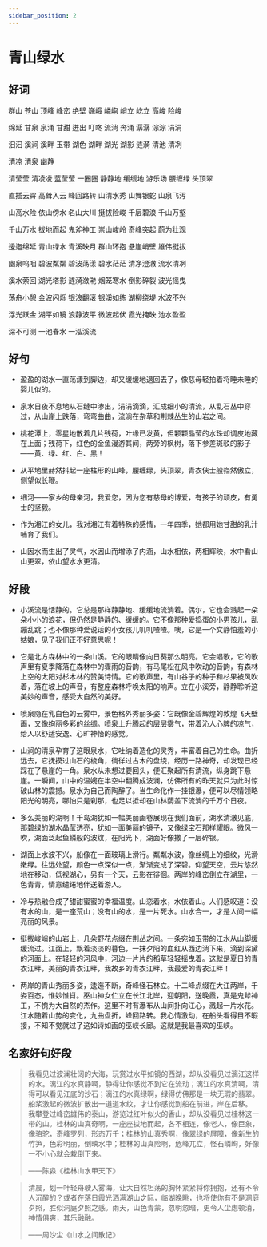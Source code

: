 ```yaml
---
sidebar_position: 2
---
```


# 青山绿水

## 好词

群山 苍山 顶峰 峰峦 绝壁 巍峨 嶙峋 峭立 屹立 高峻 险峻

绵延 甘泉 泉涌 甘甜 迸出 叮咚 流淌 奔涌 潺潺 淙淙 涓涓

汩汩 溪涧 溪畔 玉带 湖色 湖畔 湖光 湖影 涟漪 清池 清冽

清凉 清泉 幽静

清莹莹 清凌凌 蓝莹莹 一圈圈 静静地 缓缓地 游乐场 腰缠绿 头顶翠

直插云霄 高耸入云 峰回路转 山清水秀 山舞银蛇 山泉飞泻

山高水险 依山傍水 名山大川 挺拔险峻 千层碧浪 千山万壑

千山万水 拔地而起 鬼斧神工 崇山峻岭 奇峰突起 蔚为壮观

逶迤绵延 青山绿水 青溪映月 群山环抱 悬崖峭壁 雄伟挺拔

幽泉呜咽 碧波粼粼 碧波荡漾 碧水茫茫 清净澄澈 流水清冽

溪水萦回 湖光塔影 涟漪潋滟 烟笼寒水 倒影碎裂 波光摇曳

荡舟小憩 金波闪烁 银浪翻滚 银溪如练 湖柳绕堤 水波不兴

浮光跃金 湖平如镜 浪静波平 微波起伏 霞光掩映 池水盈盈

深不可测 一池春水 一泓溪流

## 好句

- 盈盈的湖水一直荡漾到脚边，却又缓缓地退回去了，像慈母轻拍着将睡未睡的婴儿似的。
- 泉水日夜不息地从石缝中渗出，涓涓滴滴，汇成细小的清流，从乱石丛中穿过，从山崖上跌落，弯弯曲曲，流淌在杂草和荆棘丛生的山岩之间。

- 桃花潭上，零星地散着几片残荷，叶缘已发黄，但颗颗晶莹的水珠却调皮地藏在上面；残荷下，红色的金鱼漫游其间，两旁的枫树，落下参差斑驳的影子——黄、绿、红、白、黑！

- 从平地里赫然抖起一座柱形的山峰，腰缠绿，头顶翠，青衣侠士般岿然傲立，侧望似长鞭。

- 细河——家乡的母亲河，我爱您，因为您有慈母的博爱，有孩子的顽皮，有勇士的坚毅。

- 作为湘江的女儿，我对湘江有着特殊的感情，一年四季，她都用她甘甜的乳汁哺育了我们。

- 山因水而生出了灵气，水因山而增添了内涵，山水相依，两相辉映，水中看山山更翠，依山望水水更清。

## 好段

- 小溪流是恬静的。它总是那样静静地、缓缓地流淌着。偶尔，它也会溅起一朵朵小小的浪花，但仍然是静静的、缓缓的。它不像那种爱捣蛋的小男孩儿，乱蹦乱跳；也不像那种爱说话的小女孩儿叽叽喳喳。噢，它是一个文静怕羞的小姑娘，见了我们正不好意思呢！

- 它是北方森林中的一条山溪。它的眼睛像向日葵那么明亮。它会唱歌，它的歌声里有夏季降落在森林中的骤雨的音韵，有马尾松在风中吹动的音韵，有森林上空的太阳对杉木林的赞美诗情。它的歌声里，有山谷子的种子和杉果被风吹着，落在坡上的声音，有整座森林呼唤太阳的响声。立在小溪旁，静静聆听这美妙的声音，感受大自然的美好。

- 喷泉隐在乳白色的云雾中，景色格外秀丽多姿：它既像金碧辉煌的敦煌飞天壁画，又像绚丽多彩的丝绸。喷泉上升腾起的层层雾气，带着沁人心脾的凉气，给人以舒适安逸、心旷神怡的感觉。

- 山涧的清泉孕育了这眼泉水，它吐纳着造化的灵秀，丰富着自己的生命。曲折远去，它抚摸过山石的棱角，徜徉过古木的盘绕，经历一路神奇，却发现已经踩在了悬崖的一角。泉水从未想过要回头，便汇聚起所有清流，纵身跳下悬崖。一瞬间，山中的温婉在半空中翻腾成波澜，仿佛所有的昨天就只为此时惊破山林的震撼。泉水为自己而陶醉了。当生命化作一挂银瀑，便可以尽情领略阳光的明亮，哪怕只是刹那，也足以抵却在山林荫盖下流淌的千万个日夜。

- 多么美丽的湖啊！千岛湖犹如一幅美丽画卷展现在我们面前，湖水清澈见底，那碧绿的湖水晶莹透亮，犹如一面美丽的镜子，又像绿宝石那样耀眼。微风一吹，湖面泛起鱼鳞般的波纹，在阳光下，湖面好像撒了一层碎银。

- 湖面上水波不兴，船像在一面玻璃上滑行。粼粼水波，像丝绸上的细纹，光滑嫩绿。往远处望，颜色一点深似一点，渐渐变成了深碧。仰望天空，云片悠然地在移动，低视湖心，另有一个天，云影在徘徊。两岸的峰峦倒立在湖里，一色青青，情意缱绻地伴送着游人。

- 冷与热融合成了甜甜蜜蜜的幸福温度。山恋着水，水依着山。人们感叹道：没有水的山，是一座荒山；没有山的水，是一片死水。山水合一，才是人间一幅亮丽的风景。

- 挺拔峻峭的山岩上，几朵野花点缀在荆丛之间。一条宛如玉带的江水从山脚缓缓流过。江面上，飘着淡淡的暮色，一抹夕阳的血红从西边淌下来，滴到深黛的河面上。在轻轻的河风中，河边一片片的稻草轻轻摇曳着。这就是夏日的青衣江畔，美丽的青衣江畔，我故乡的青衣江畔，我最爱的青衣江畔！

- 两岸的青山秀丽多姿，逶迤不断，奇峰怪石林立。十二峰点缀在大江两岸，千姿百态，惟妙惟肖。巫山神女伫立在长江北岸，迎朝阳，送晚霞，真是鬼斧神工，不愧为大自然的杰作。这里不时有瀑布从山间扑向江心，溅起一片水花。江水随着山势的变化，九曲盘折，峰回路转。我心情激动，在船头看得目不暇接，不知不觉就过了这如诗如画的巫峡长廊。这就是我最喜欢的巫峡。

## 名家好句好段

> 我看见过波澜壮阔的大海，玩赏过水平如镜的西湖，却从没看见过漓江这样的水。漓江的水真静啊，静得让你感觉不到它在流动；漓江的水真清啊，清得可以看见江底的沙石；漓江的水真绿啊，绿得仿佛那是一块无瑕的翡翠。船桨激起的微波扩散出一道道水纹，才让你感觉到船在前进，岸在后移。
> 我攀登过峰峦雄伟的泰山，游览过红叶似火的香山，却从没看见过桂林这一带的山。桂林的山真奇啊，一座座拔地而起，各不相连，像老人，像巨象，像骆驼，奇峰罗列，形态万千；桂林的山真秀啊，像翠绿的屏障，像新生的竹笋，色彩明丽，倒映水中；桂林的山真险啊，危峰兀立，怪石嶙峋，好像一不小心就会栽倒下来。
>
> ——陈淼《桂林山水甲天下》

> 清晨，划一叶轻舟驶入雾海，让大自然坦荡的胸怀紧紧将你拥抱，还有不令人沉醉的？或者在落日霞光洒满湖山之际，临湖晚眺，也将使你有不是洞庭夕照，胜似洞庭夕照之感。雨天，山色青蒙，忽明忽暗，更令人尘虑顿消，神情俱爽，其乐融融。
>
> ——周沙尘《山水之间散记》
